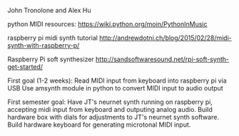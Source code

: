 John Tronolone and Alex Hu

python MIDI resources:
https://wiki.python.org/moin/PythonInMusic

raspberry pi midi synth tutorial
http://andrewdotni.ch/blog/2015/02/28/midi-synth-with-raspberry-p/

Raspberry Pi soft synthesizer
http://sandsoftwaresound.net/rpi-soft-synth-get-started/


First goal (1-2 weeks):
Read MIDI input from keyboard into raspberry pi via USB
Use amsynth module in python to convert MIDI input to audio output


First semester goal:
Have JT's neurnet synth running on raspberry pi, accepting midi input from keyboard and outputing analog audio. Build hardware box with dials for adjustments to JT's neurnet synth software. Build hardware keyboard for generating microtonal MIDI input.


